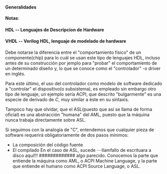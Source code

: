 #### Generalidades


__Notas__:
#### HDL -- Lenguajes de Descripcion de Hardware
#### VHDL -- Verilog HDL, lenguaje de modelado de hardware

Debe notarse la diferencia entre el "comportamiento físico" de un componente(chip)
para lo cuál se usan este tipo de lenguajes HDL, incluso antes de su construcción
por jemplo para "probar" el comportamiento de un determinado diseño y, lo que
se conoce como el "controlador" -o driver en inglés.

Para este último, el uso del controlador como modelo de software dedicado a
"controlar" el dispositivo(o subsistema), es empleado sin embargo otro tipo de
lenguaje, un ejemplo sería ACPI, que descrito "bulgarmente" es una especie de
derivado de _C_, muy similar a éste en su sintaxis.

Tampoco hay que olvidar, que el ASL(puesto que así se llama de forma oficial) es
una abstracción "humana" del AML, puesto que la máquina nunca trabaja directamente
sobre ASL.

Si seguimos con la analogía de "C", entendemos que cualquier pieza de software
requerirá obligatoriamente de dos pasos mínimos:
 - La composición del código fuente
 - El compilado
En el caso de ASL, sucede  ····llamfallo de escrituara a disco aquí!!! #############
algo parecido. Conocemos la parte que entiende la máquina como AML, o
ACPI Machine Language, y la parte que entiende el humano como ACPI Source Language,
o ASL.
